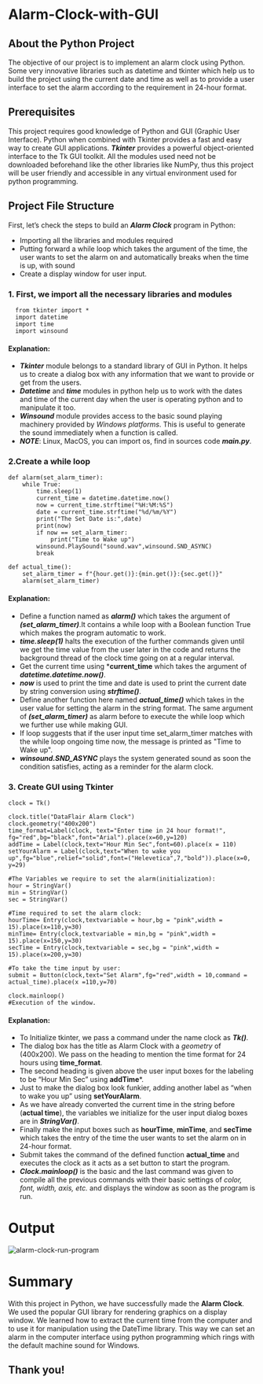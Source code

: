 # Alarm-Clock-with-GUI

## About the Python Project
The objective of our project is to implement an alarm clock using Python. Some very innovative libraries such as datetime and tkinter which help us to build the project using the current date and time as well as to provide a user interface to set the alarm according to the requirement in 24-hour format.

## Prerequisites
This project requires good knowledge of Python and GUI (Graphic User Interface). Python when combined with Tkinter provides a fast and easy way to create GUI applications. ***Tkinter*** provides a powerful object-oriented interface to the Tk GUI toolkit. All the modules used need not be downloaded beforehand like the other libraries like NumPy, thus this project will be user friendly and accessible in any virtual environment used for python programming.

## Project File Structure
   First, let’s check the steps to build an ***Alarm Clock*** program in Python:
   + Importing all the libraries and modules required
   + Putting forward a while loop which takes the argument of the time, the user wants to set the alarm on and automatically breaks when the time is up, with sound
   + Create a display window for user input.
    
### 1. First, we import all the necessary libraries and modules

      from tkinter import *
      import datetime
      import time
      import winsound

#### Explanation:
   + ***Tkinter*** module belongs to a standard library of GUI in Python. It helps us to create a dialog box with any information that we want to provide or get from the users.
   + ***Datetime*** and ***time*** modules in python help us to work with the dates and time of the current day when the user is operating python and to manipulate it too.
   + ***Winsound*** module provides access to the basic sound playing machinery provided by *Windows platforms*. This is useful to generate the sound immediately when a function is called.
   + ***NOTE***: Linux, MacOS, you can import os, find in sources code ***main.py***.

### 2.Create a while loop
    def alarm(set_alarm_timer):
        while True:
            time.sleep(1)
            current_time = datetime.datetime.now()
            now = current_time.strftime("%H:%M:%S")
            date = current_time.strftime("%d/%m/%Y")
            print("The Set Date is:",date)
            print(now)
            if now == set_alarm_timer:
                print("Time to Wake up")
            winsound.PlaySound("sound.wav",winsound.SND_ASYNC)
            break

    def actual_time():
        set_alarm_timer = f"{hour.get()}:{min.get()}:{sec.get()}"
        alarm(set_alarm_timer)

#### Explanation:
+ Define a function named as ***alarm()*** which takes the argument of ***(set_alarm_timer)***.It contains a while loop with a Boolean function True which makes the program automatic to work.
+ ***time.sleep(1)*** halts the execution of the further commands given until we get the time value from the user later in the code and returns the background thread of the clock time going on at a regular interval.
+ Get the current time using ***current_time** which takes the argument of ***datetime.datetime.now()***.
+ ***now*** is used to print the time and date is used to print the current date by string conversion using ***strftime()***.
+ Define another function here named ***actual_time()*** which takes in the user value for setting the alarm in the string format. The same argument of ***(set_alarm_timer)*** as alarm before to execute the while loop which we further use while making GUI.
+ If loop suggests that if the user input time set_alarm_timer matches with the while loop ongoing time now, the message is printed as "Time to Wake up".
+ ***winsound.SND_ASYNC*** plays the system generated sound as soon the condition satisfies, acting as a reminder for the alarm clock.

### 3. Create GUI using Tkinter
    clock = Tk()

    clock.title("DataFlair Alarm Clock")
    clock.geometry("400x200")
    time_format=Label(clock, text="Enter time in 24 hour format!", fg="red",bg="black",font="Arial").place(x=60,y=120)
    addTime = Label(clock,text="Hour Min Sec",font=60).place(x = 110)
    setYourAlarm = Label(clock,text="When to wake you up",fg="blue",relief="solid",font=("Helevetica",7,"bold")).place(x=0, y=29)

    #The Variables we require to set the alarm(initialization):
    hour = StringVar()
    min = StringVar()
    sec = StringVar()

    #Time required to set the alarm clock:
    hourTime= Entry(clock,textvariable = hour,bg = "pink",width = 15).place(x=110,y=30)
    minTime= Entry(clock,textvariable = min,bg = "pink",width = 15).place(x=150,y=30)
    secTime = Entry(clock,textvariable = sec,bg = "pink",width = 15).place(x=200,y=30)

    #To take the time input by user:
    submit = Button(clock,text="Set Alarm",fg="red",width = 10,command = actual_time).place(x =110,y=70)

    clock.mainloop()
    #Execution of the window.
   
#### Explanation:
+ To Initialize tkinter, we pass a command under the name clock as ***Tk()***.
+ The dialog box has the title as Alarm Clock with a *geometry* of (400x200). We pass on the heading to mention the time format for 24 hours using **time_format**.
+ The second heading is given above the user input boxes for the labeling to be “Hour Min Sec” using **addTime***.
+ Just to make the dialog box look funkier, adding another label as “when to wake you up” using **setYourAlarm**.
+ As we have already converted the current time in the string before (**actual time**), the variables we initialize for the user input dialog boxes are in ***StringVar()***.
+ Finally make the input boxes such as **hourTime**, **minTime**, and **secTime** which takes the entry of the time the user wants to set the alarm on in 24-hour format.
+ Submit takes the command of the defined function **actual_time** and executes the clock as it acts as a set button to start the program.
+ ***Clock.mainloop()*** is the basic and the last command was given to compile all the previous commands with their basic settings of *color, font, width, axis, etc.* and displays the window as soon as the program is run.
# Output
![alarm-clock-run-program](https://user-images.githubusercontent.com/87347502/133872112-fc4d6f04-7d4f-4e97-805b-1c0218ac8f9f.png)
# Summary
With this project in Python, we have successfully made the **Alarm Clock**. We used the popular GUI library for rendering graphics on a display window. We learned how to extract the current time from the computer and to use it for manipulation using the DateTime library. This way we can set an alarm in the computer interface using python programming which rings with the default machine sound for Windows.

## Thank you!

